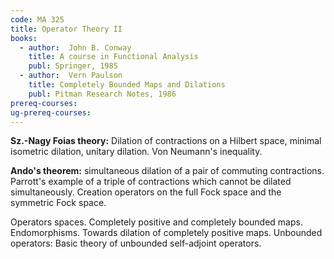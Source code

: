 ```yaml
---
code: MA 325
title: Operator Theory II
books:
  - author:  John B. Conway
    title: A course in Functional Analysis
    publ: Springer, 1985
  - author:  Vern Paulson
    title: Completely Bounded Maps and Dilations
    publ: Pitman Research Notes, 1986
prereq-courses: 
ug-prereq-courses: 
---
```




__Sz.-Nagy  Foias theory:__ Dilation of contractions on a Hilbert space, minimal
isometric dilation, unitary dilation. Von Neumann's inequality.

__Ando's theorem:__ simultaneous dilation of a pair of commuting contractions. Parrott's example
of a triple of contractions which cannot be dilated simultaneously. Creation
operators on the full Fock space and the symmetric Fock space.

Operators spaces. Completely positive and completely bounded maps.
Endomorphisms. Towards dilation of completely positive maps. Unbounded
operators: Basic theory of unbounded self-adjoint operators.
